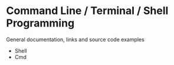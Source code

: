 # Command Line / Terminal / Shell Programming
General documentation, links and source code examples
* Shell
* Cmd

